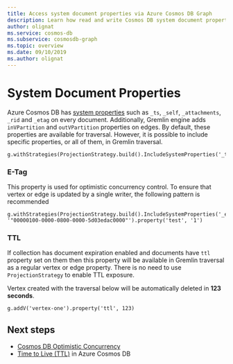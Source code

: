 ```yaml
---
title: Access system document properties via Azure Cosmos DB Graph
description: Learn how read and write Cosmos DB system document properties via Gremlin API
author: olignat
ms.service: cosmos-db
ms.subservice: cosmosdb-graph
ms.topic: overview
ms.date: 09/10/2019
ms.author: olignat
---
```


# System Document Properties

Azure Cosmos DB has [system properties](https://docs.microsoft.com/rest/api/cosmos-db/databases) such as ```_ts```, ```_self```, ```_attachments```, ```_rid``` and ```_etag``` on every document. Additionally, Gremlin engine adds ```inVPartition``` and ```outVPartition``` properties on edges. By default, these properties are available for traversal. However, it is possible to include specific properties, or all of them, in Gremlin traversal.

```
g.withStrategies(ProjectionStrategy.build().IncludeSystemProperties('_ts').create())
```

### E-Tag

This property is used for optimistic concurrency control. To ensure that vertex or edge is updated by a single writer, the following pattern is recommended

```
g.withStrategies(ProjectionStrategy.build().IncludeSystemProperties('_etag').create()).V('1').has('_etag', '"00000100-0000-0800-0000-5d03edac0000"').property('test', '1')
```

### TTL

If collection has document expiration enabled and documents have ```ttl``` property set on them then this property will be available in Gremlin traversal as a regular vertex or edge property. There is no need to use ```ProjectionStrategy``` to enable TTL exposure.

Vertex created with the traversal below will be automatically deleted in **123 seconds**.

```
g.addV('vertex-one').property('ttl', 123)
```

## Next steps
* [Cosmos DB Optimistic Concurrency](faq.md#how-does-the-sql-api-provide-concurrency)
* [Time to Live (TTL)](time-to-live.md) in Azure Cosmos DB
